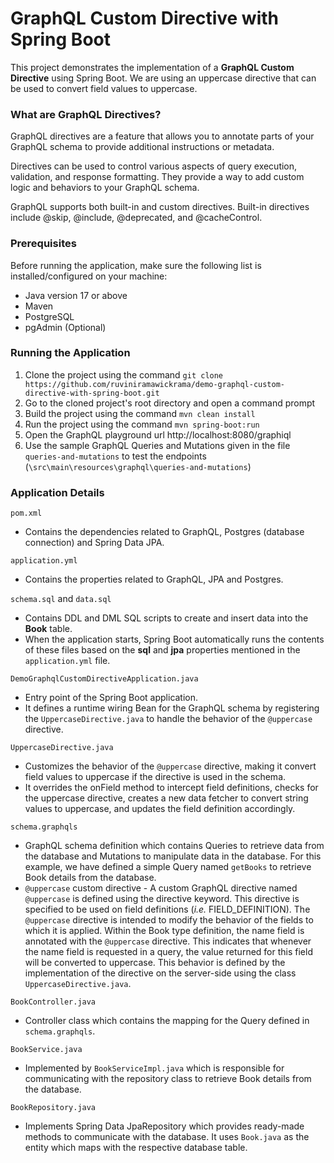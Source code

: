 # GraphQL Custom Directive with Spring Boot

This project demonstrates the implementation of a **GraphQL Custom Directive** using Spring Boot. We are using an uppercase directive that can be used to convert field values to uppercase.

### What are GraphQL Directives?

GraphQL directives are a feature that allows you to annotate parts of your GraphQL schema to provide additional instructions or metadata. 

Directives can be used to control various aspects of query execution, validation, and response formatting. They provide a way to add custom logic and behaviors to your GraphQL schema.

GraphQL supports both built-in and custom directives. Built-in directives include @skip, @include, @deprecated, and @cacheControl.

### Prerequisites
Before running the application, make sure the following list is installed/configured on your machine:

* Java version 17 or above
* Maven
* PostgreSQL
* pgAdmin (Optional)

### Running the Application

1. Clone the project using the command `git clone https://github.com/ruviniramawickrama/demo-graphql-custom-directive-with-spring-boot.git`
2. Go to the cloned project's root directory and open a command prompt
3. Build the project using the command `mvn clean install`
4. Run the project using the command `mvn spring-boot:run`
5. Open the GraphQL playground url http://localhost:8080/graphiql
6. Use the sample GraphQL Queries and Mutations given in the file `queries-and-mutations` to test the endpoints (`\src\main\resources\graphql\queries-and-mutations`)

### Application Details

`pom.xml`
- Contains the dependencies related to GraphQL, Postgres (database connection) and Spring Data JPA.

`application.yml`
- Contains the properties related to GraphQL, JPA and Postgres.

`schema.sql` and `data.sql`
- Contains DDL and DML SQL scripts to create and insert data into the **Book** table.
- When the application starts, Spring Boot automatically runs the contents of these files based on the **sql** and **jpa** properties mentioned in the `application.yml` file.

`DemoGraphqlCustomDirectiveApplication.java`
- Entry point of the Spring Boot application.
- It defines a runtime wiring Bean for the GraphQL schema by registering the `UppercaseDirective.java` to handle the behavior of the `@uppercase` directive.

`UppercaseDirective.java`
- Customizes the behavior of the `@uppercase` directive, making it convert field values to uppercase if the directive is used in the schema.
- It overrides the onField method to intercept field definitions, checks for the uppercase directive, creates a new data fetcher to convert string values to uppercase, and updates the field definition accordingly.

`schema.graphqls`
- GraphQL schema definition which contains Queries to retrieve data from the database and Mutations to manipulate data in the database. For this example, we have defined a simple Query named `getBooks` to retrieve Book details from the database.
- `@uppercase` custom directive - A custom GraphQL directive named `@uppercase` is defined using the directive keyword. This directive is specified to be used on field definitions (_i.e._ FIELD_DEFINITION). The `@uppercase` directive is intended to modify the behavior of the fields to which it is applied. Within the Book type definition, the name field is annotated with the `@uppercase` directive. This indicates that whenever the name field is requested in a query, the value returned for this field will be converted to uppercase. This behavior is defined by the implementation of the directive on the server-side using the class `UppercaseDirective.java`.

`BookController.java`
- Controller class which contains the mapping for the Query defined in `schema.graphqls`.

`BookService.java`
- Implemented by `BookServiceImpl.java` which is responsible for communicating with the repository class to retrieve Book details from the database.

`BookRepository.java`
- Implements Spring Data JpaRepository which provides ready-made methods to communicate with the database. It uses `Book.java` as the entity which maps with the respective database table.
